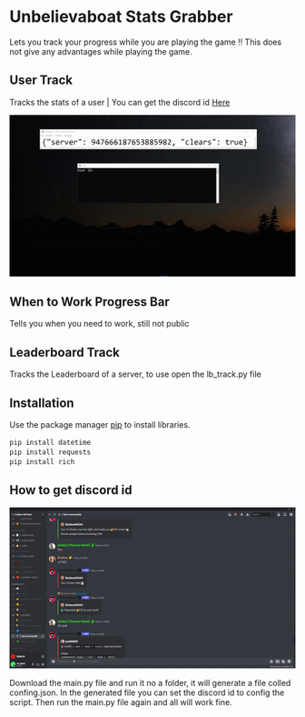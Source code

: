 # Unbelievaboat Stats Grabber

Lets you track your progress while you are playing the game
‼ This does not give any advantages while playing the game.

## User Track

Tracks the stats of a user | You can get the discord id [Here](https://github.com/MarkinoTeck/unbelievaboat_stats_grabber/blob/main/README.md#how-to-get-discord-id)

<img src="img/track.gif">


## When to Work Progress Bar

Tells you when you need to work, still not public


## Leaderboard Track

Tracks the Leaderboard of a server, to use open the lb_track.py file


## Installation

Use the package manager [pip](https://pip.pypa.io/en/stable/) to install libraries.

```cmd
pip install datetime
pip install requests
pip install rich
```
## How to get discord id
<img src="img/copy-id.gif">

Download the main.py file and run it no a folder, it will generate a file colled confing.json. 
In the generated file you can set the discord id to config the script.
Then run the main.py file again and all will work fine.
